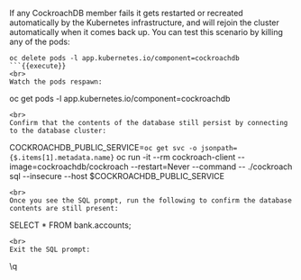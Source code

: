 If any CockroachDB member fails it gets restarted or recreated automatically by the Kubernetes infrastructure, and will rejoin the cluster automatically when it comes back up. You can test this scenario by killing any of the pods:

```
oc delete pods -l app.kubernetes.io/component=cockroachdb
```{{execute}}
<br>
Watch the pods respawn:

```
oc get pods -l app.kubernetes.io/component=cockroachdb
```{{execute}}
<br>
Confirm that the contents of the database still persist by connecting to the database cluster:

```
COCKROACHDB_PUBLIC_SERVICE=`oc get svc -o jsonpath={$.items[1].metadata.name}`
oc run -it --rm cockroach-client --image=cockroachdb/cockroach --restart=Never --command -- ./cockroach sql --insecure --host $COCKROACHDB_PUBLIC_SERVICE
```{{execute}}
<br>
Once you see the SQL prompt, run the following to confirm the database contents are still present:

```
SELECT * FROM bank.accounts;
```{{execute}}
<br>
Exit the SQL prompt:
```
\q
```{{execute}}
